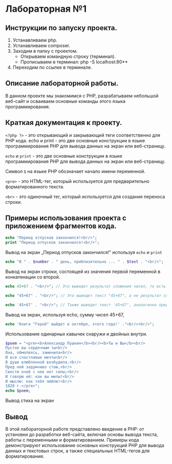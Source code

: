 # Лабораторная №1

## Инструкции по запуску проекта.
1. Устанавливаем php.
2. Устанавливаем сomposer. 
3. Заходим в папку с проектом.
    * Открываем командную строку (терминал).
    * Прописываем в терминал: php -S localhost:80**
4. Переходим по ссылке в терминале.
## Описание лабораторной работы.
В данном проекте мы знакомимся с PHP, разрабатываем небольшой веб-сайт и осваиваем основные команды этого языка программирования.
## Краткая документация к проекту.
`<?php ?>` - это открывающий и закрывающий теги соответственно для PHP кода.
echo и print - это две основные конструкции в языке программирования PHP для вывода данных на экран или веб-страницу.

`echo` и `print` - это две основные конструкции в языке программирования PHP для вывода данных на экран или веб-страницу.

Символ `$` на языке PHP обозначает начало имени переменной.

`<pre>` - это HTML-тег, который используется для предварительно форматированного текста.

`<br>` - это одиночный тег, который используется для создания переноса строки.

## Примеры использования проекта с приложением фрагментов кода.

```php
echo "Период отпусков закончился!<br/>";
print "Период отпусков закончился!<br/>";
```
Вывод на экран „Период отпусков закончился!” используя `echo` и `print` 

```php
echo "В " . $number . " день, приблизительно ... " . $text . "<br/>";
```
 Вывод на экран строки, состоящей из значения первой переменной в конкатенации со второй.

 ```php
echo 45+67 . "<br/>"; // Это выведет результат сложения чисел, то есть 112
```

 ```php
echo "45+67" . "<br/>"; // Это выведет текст "45+67", а не результат сложения
```

 ```php
echo '45+67' . "<br/>"; // Также выведет текст '45+67', аналогично предыдущему
```
Вывод на экран, используя echo, сумму чисел 45+67,

```php
echo 'Книга "Герой" выйдет в октябре, этого года!' ."<br/><br/>";
```
Использование одинарных кавычек снаружи и двойных внутри.

```php
$poem = "<pre><b>Александр Пушкин</b><br/><b>Ты и Вы</b><br/>
Пустое вы сердечным ты<br/>
Она, обмолвясь, заменила<br/>
И все счастливые мечты<br/>
В душе влюбленной возбудила.<br/>
Пред ней задумчиво стою,<br/>
Свести очей с нее нет силы;<br/>
И говорю ей: как вы милы!<br/>
И мыслю: как тебя люблю!<br/>
1828 г.</pre>";
echo $poem;
```
Вывод стиха на экран

## Вывод 
В этой лабораторной работе представлено введение в PHP: от установки до разработки веб-сайта, включая основы вывода текста, работы с переменными и форматированием. Примеры кода демонстрируют использование основных конструкций PHP для вывода данных и текстовых строк, а также специальных HTML-тегов для форматирования.